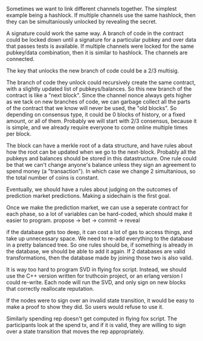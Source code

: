Sometimes we want to link different channels together. The simplest example being a hashlock. If multiple channels use the same hashlock, then they can be simultaniously unlocked by revealing the secret.

A signature could work the same way. A branch of code in the contract could be locked down until a signature for a particular pubkey and over data that passes tests is available. If multiple channels were locked for the same pubkey/data combination, then it is similar to hashlock. The channels are connected.

The key that unlocks the new branch of code could be a 2/3 multisig.

The branch of code they unlock could recursively create the same contract, with a slightly updated list of pubkeys/balances. So this new branch of the contract is like a "next block". Since the channel nonce always gets higher as we tack on new branches of code, we can garbage collect all the parts of the contract that we know will never be used, the "old blocks".
So depending on consensus type, it could be 0 blocks of history, or a fixed amount, or all of them. Probably we will start with 2/3 consensus, because it is simple, and we already require everyone to come online multiple times per block.

The block can have a merkle root of a data structure, and have rules about how the root can be updated when we go to the next-block.
Probably all the pubkeys and balances should be stored in this datastructure. 
One rule could be that we can't change anyone's balance unless they sign an agreement to spend money (a "transaction"). In which case we change 2 simultanious, so the total number of coins is constant.

Eventually, we should have a rules about judging on the outcomes of prediction market predictions. Making a sidechain is the first goal.

Once we make the prediction market, we can use a seperate contract for each phase, so a lot of variables can be hard-coded, which should make it easier to program.
propose -> bet -> commit -> reveal


if the database gets too deep, it can cost a lot of gas to access things, and take up unnecessary space.
We need to re-add everything to the database in a pretty balanced tree. 
So one rules should be, if something is already in the database, we should be able to add it again.
If 2 databases are valid transformations, then the database made by joining those two is also valid.

It is way too hard to program SVD in flying fox script.
Instead, we should use the C++ version written for truthcoin project, or an erlang version I could re-write.
Each node will run the SVD, and only sign on new blocks that correctly reallocate reputation.

If the nodes were to sign over an invalid state transition, it would be easy to make a proof to show they did. So users would refuse to use it.

Similarly spending rep doesn't get computed in flying fox script. The participants look at the spend tx, and if it is valid, they are willing to sign over a state transition that moves the rep appropriately.

